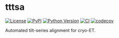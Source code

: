 # tttsa

[![License](https://img.shields.io/pypi/l/tttsa.svg?color=green)](https://github.com/McHaillet/tttsa/raw/main/LICENSE)
[![PyPI](https://img.shields.io/pypi/v/tttsa.svg?color=green)](https://pypi.org/project/tttsa)
[![Python Version](https://img.shields.io/pypi/pyversions/tttsa.svg?color=green)](https://python.org)
[![CI](https://github.com/McHaillet/tttsa/actions/workflows/ci.yml/badge.svg)](https://github.com/McHaillet/tttsa/actions/workflows/ci.yml)
[![codecov](https://codecov.io/gh/McHaillet/tttsa/branch/main/graph/badge.svg)](https://codecov.io/gh/McHaillet/tttsa)

Automated tilt-series alignment for cryo-ET.
